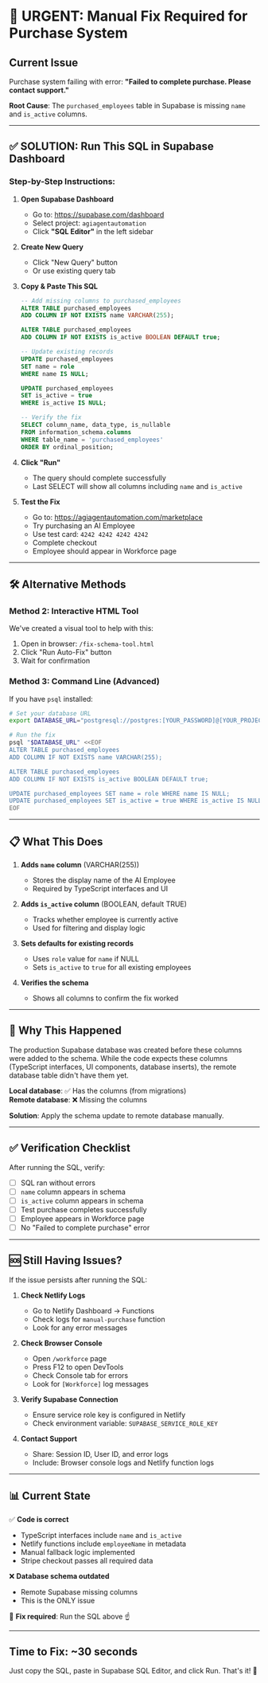 # 🚨 URGENT: Manual Fix Required for Purchase System

## Current Issue
Purchase system failing with error: **"Failed to complete purchase. Please contact support."**

**Root Cause**: The `purchased_employees` table in Supabase is missing `name` and `is_active` columns.

---

## ✅ SOLUTION: Run This SQL in Supabase Dashboard

### Step-by-Step Instructions:

1. **Open Supabase Dashboard**
   - Go to: https://supabase.com/dashboard
   - Select project: `agiagentautomation`
   - Click **"SQL Editor"** in the left sidebar

2. **Create New Query**
   - Click "New Query" button
   - Or use existing query tab

3. **Copy & Paste This SQL**
   ```sql
   -- Add missing columns to purchased_employees
   ALTER TABLE purchased_employees 
   ADD COLUMN IF NOT EXISTS name VARCHAR(255);

   ALTER TABLE purchased_employees 
   ADD COLUMN IF NOT EXISTS is_active BOOLEAN DEFAULT true;

   -- Update existing records
   UPDATE purchased_employees 
   SET name = role 
   WHERE name IS NULL;

   UPDATE purchased_employees 
   SET is_active = true 
   WHERE is_active IS NULL;

   -- Verify the fix
   SELECT column_name, data_type, is_nullable
   FROM information_schema.columns 
   WHERE table_name = 'purchased_employees'
   ORDER BY ordinal_position;
   ```

4. **Click "Run"**
   - The query should complete successfully
   - Last SELECT will show all columns including `name` and `is_active`

5. **Test the Fix**
   - Go to: https://agiagentautomation.com/marketplace
   - Try purchasing an AI Employee
   - Use test card: `4242 4242 4242 4242`
   - Complete checkout
   - Employee should appear in Workforce page

---

## 🛠️ Alternative Methods

### Method 2: Interactive HTML Tool
We've created a visual tool to help with this:

1. Open in browser: `/fix-schema-tool.html`
2. Click "Run Auto-Fix" button
3. Wait for confirmation

### Method 3: Command Line (Advanced)
If you have `psql` installed:

```bash
# Set your database URL
export DATABASE_URL="postgresql://postgres:[YOUR_PASSWORD]@[YOUR_PROJECT_REF].supabase.co:5432/postgres"

# Run the fix
psql "$DATABASE_URL" <<EOF
ALTER TABLE purchased_employees 
ADD COLUMN IF NOT EXISTS name VARCHAR(255);

ALTER TABLE purchased_employees 
ADD COLUMN IF NOT EXISTS is_active BOOLEAN DEFAULT true;

UPDATE purchased_employees SET name = role WHERE name IS NULL;
UPDATE purchased_employees SET is_active = true WHERE is_active IS NULL;
EOF
```

---

## 📋 What This Does

1. **Adds `name` column** (VARCHAR(255))
   - Stores the display name of the AI Employee
   - Required by TypeScript interfaces and UI

2. **Adds `is_active` column** (BOOLEAN, default TRUE)
   - Tracks whether employee is currently active
   - Used for filtering and display logic

3. **Sets defaults for existing records**
   - Uses `role` value for `name` if NULL
   - Sets `is_active` to `true` for all existing employees

4. **Verifies the schema**
   - Shows all columns to confirm the fix worked

---

## 🎯 Why This Happened

The production Supabase database was created before these columns were added to the schema. While the code expects these columns (TypeScript interfaces, UI components, database inserts), the remote database table didn't have them yet.

**Local database**: ✅ Has the columns (from migrations)  
**Remote database**: ❌ Missing the columns  

**Solution**: Apply the schema update to remote database manually.

---

## ✅ Verification Checklist

After running the SQL, verify:

- [ ] SQL ran without errors
- [ ] `name` column appears in schema
- [ ] `is_active` column appears in schema
- [ ] Test purchase completes successfully
- [ ] Employee appears in Workforce page
- [ ] No "Failed to complete purchase" error

---

## 🆘 Still Having Issues?

If the issue persists after running the SQL:

1. **Check Netlify Logs**
   - Go to Netlify Dashboard → Functions
   - Check logs for `manual-purchase` function
   - Look for any error messages

2. **Check Browser Console**
   - Open `/workforce` page
   - Press F12 to open DevTools
   - Check Console tab for errors
   - Look for `[Workforce]` log messages

3. **Verify Supabase Connection**
   - Ensure service role key is configured in Netlify
   - Check environment variable: `SUPABASE_SERVICE_ROLE_KEY`

4. **Contact Support**
   - Share: Session ID, User ID, and error logs
   - Include: Browser console logs and Netlify function logs

---

## 📊 Current State

✅ **Code is correct**
- TypeScript interfaces include `name` and `is_active`
- Netlify functions include `employeeName` in metadata
- Manual fallback logic implemented
- Stripe checkout passes all required data

❌ **Database schema outdated**
- Remote Supabase missing columns
- This is the ONLY issue

🔧 **Fix required**: Run the SQL above ☝️

---

## Time to Fix: **~30 seconds**

Just copy the SQL, paste in Supabase SQL Editor, and click Run. That's it! 🚀

